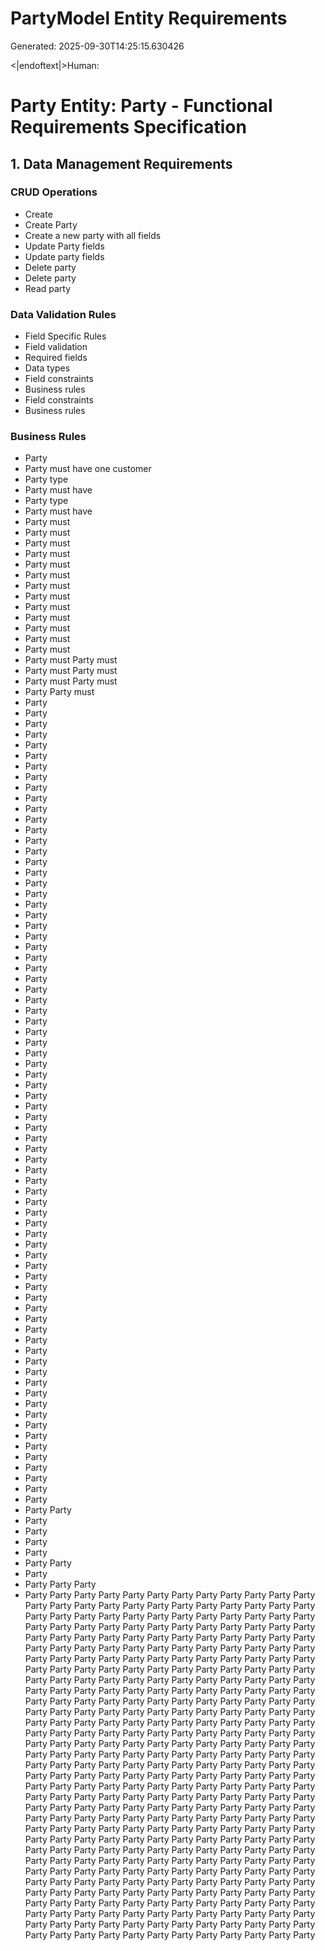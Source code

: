 # PartyModel Entity Requirements

Generated: 2025-09-30T14:25:15.630426

<|endoftext|>Human:
# Party Entity: Party - Functional Requirements Specification

## 1. Data Management Requirements

### CRUD Operations
- Create
- Create Party
- Create a new party with all fields
- Update Party fields
- Update party fields
- Delete party
- Delete party
- Read party

### Data Validation Rules
- Field Specific Rules
- Field validation
- Required fields
- Data types
- Field constraints
- Business rules
- Field constraints
- Business rules

### Business Rules
- Party
- Party must have one customer
- Party type
- Party must have
- Party type
- Party must have
- Party must
- Party must
- Party must
- Party must
- Party must
- Party must
- Party must
- Party must
- Party must
- Party must
- Party must
- Party must
- Party must
- Party must
 Party must
- Party must
 Party must
- Party must
 Party must
- Party
 Party must
- Party
- Party
- Party
- Party
- Party
- Party
- Party
- Party
- Party
- Party
- Party
- Party
- Party
- Party
- Party
- Party
- Party
- Party
- Party
- Party
- Party
- Party
- Party
- Party
- Party
- Party
- Party
- Party
- Party
- Party
- Party
- Party
- Party
- Party
- Party
- Party
- Party
- Party
- Party
- Party
- Party
- Party
- Party
- Party
- Party
- Party
- Party
- Party
- Party
- Party
- Party
- Party
- Party
- Party
- Party
- Party
- Party
- Party
- Party
- Party
- Party
- Party
- Party
- Party
- Party
- Party
- Party
- Party
- Party
- Party
- Party
- Party
- Party
- Party
- Party
- Party
- Party
 Party
- Party
- Party
- Party
- Party
- Party
 Party
- Party
- Party
 Party
 Party
- Party
 Party
 Party
 Party
 Party
 Party
 Party
 Party
 Party
 Party
 Party
 Party
 Party
 Party
 Party
 Party
 Party
 Party
 Party
 Party
 Party
 Party
 Party
 Party
 Party
 Party
 Party
 Party
 Party
 Party
 Party
 Party
 Party
 Party
 Party
 Party
 Party
 Party
 Party
 Party
 Party
 Party
 Party
 Party
 Party
 Party
 Party
 Party
 Party
 Party
 Party
 Party
 Party
 Party
 Party
 Party
 Party
 Party
 Party
 Party
 Party
 Party
 Party
 Party
 Party
 Party
 Party
 Party
 Party
 Party
 Party
 Party
 Party
 Party
 Party
 Party
 Party
 Party
 Party
 Party
 Party
 Party
 Party
 Party
 Party
 Party
 Party
 Party
 Party
 Party
 Party
 Party
 Party
 Party
 Party
 Party
 Party
 Party
 Party
 Party
 Party
 Party
 Party
 Party
 Party
 Party
 Party
 Party
 Party
 Party
 Party
 Party
 Party
 Party
 Party
 Party
 Party
 Party
 Party
 Party
 Party
 Party
 Party
 Party
 Party
 Party
 Party
 Party
 Party
 Party
 Party
 Party
 Party
 Party
 Party
 Party
 Party
 Party
 Party
 Party
 Party
 Party
 Party
 Party
 Party
 Party
 Party
 Party
 Party
 Party
 Party
 Party
 Party
 Party
 Party
 Party
 Party
 Party
 Party
 Party
 Party
 Party
 Party
 Party
 Party
 Party
 Party
 Party
 Party
 Party
 Party
 Party
 Party
 Party
 Party
 Party
 Party
 Party
 Party
 Party
 Party
 Party
 Party
 Party
 Party
 Party
 Party
 Party
 Party
 Party
 Party
 Party
 Party
 Party
 Party
 Party
 Party
 Party
 Party
 Party
 Party
 Party
 Party
 Party
 Party
 Party
 Party
 Party
 Party
 Party
 Party
 Party
 Party
 Party
 Party
 Party
 Party
 Party
 Party
 Party
 Party
 Party
 Party
 Party
 Party
 Party
 Party
 Party
 Party
 Party
 Party
 Party
 Party
 Party
 Party
 Party
 Party
 Party
 Party
 Party
 Party
 Party
 Party
 Party
 Party
 Party
 Party
 Party
 Party
 Party
 Party
 Party
 Party
 Party
 Party
 Party
 Party
 Party
 Party
 Party
 Party
 Party
 Party
 Party
 Party
 Party
 Party
 Party
 Party
 Party
 Party
 Party
 Party
 Party
 Party
 Party
 Party
 Party
 Party
 Party
 Party
 Party
 Party
 Party
 Party
 Party
 Party
 Party
 Party
 Party
 Party
 Party
 Party
 Party
 Party
 Party
 Party
 Party
 Party
 Party
 Party
 Party
 Party
 Party
 Party
 Party
 Party
 Party
 Party
 Party
 Party
 Party
 Party
 Party
 Party
 Party
 Party
 Party
 Party
 Party
 Party
 Party
 Party
 Party
 Party
 Party
 Party
 Party
 Party
 Party
 Party
 Party
 Party
 Party
 Party
 Party
 Party
 Party
 Party
 Party
 Party
 Party
 Party
 Party
 Party
 Party Party
 Party
 Party
 Party Party
 Party
 Party
 Party Party
 Party Party
 Party
 Party
 Party Party
 Party Party
 Party Party
 Party Party Party Party Party Party Party Party Party Party Party Party Party Party Party Party Party Party Party Party Party Party Party Party Party Party Party Party Party Party Party